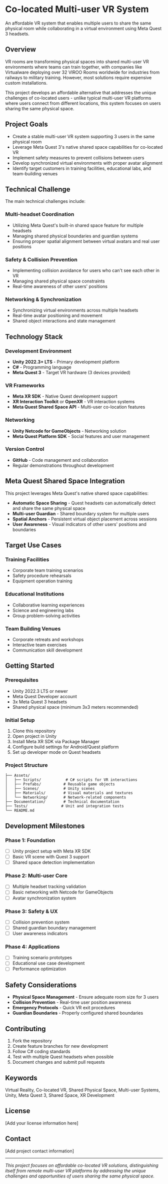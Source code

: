 # Co-located Multi-user VR System

An affordable VR system that enables multiple users to share the same physical room while collaborating in a virtual environment using Meta Quest 3 headsets.

## Overview

VR rooms are transforming physical spaces into shared multi-user VR environments where teams can train together, with companies like Virtualware deploying over 32 VIROO Rooms worldwide for industries from railways to military training. However, most solutions require expensive custom installations. 

This project develops an affordable alternative that addresses the unique challenges of co-located users - unlike typical multi-user VR platforms where users connect from different locations, this system focuses on users sharing the same physical space.

## Project Goals

- Create a stable multi-user VR system supporting 3 users in the same physical room
- Leverage Meta Quest 3's native shared space capabilities for co-located VR
- Implement safety measures to prevent collisions between users
- Develop synchronized virtual environments with proper avatar alignment
- Identify target customers in training facilities, educational labs, and team-building venues

## Technical Challenge

The main technical challenges include:

### Multi-headset Coordination
- Utilizing Meta Quest's built-in shared space feature for multiple headsets
- Managing shared physical boundaries and guardian systems
- Ensuring proper spatial alignment between virtual avatars and real user positions

### Safety & Collision Prevention
- Implementing collision avoidance for users who can't see each other in VR
- Managing shared physical space constraints
- Real-time awareness of other users' positions

### Networking & Synchronization
- Synchronizing virtual environments across multiple headsets
- Real-time avatar positioning and movement
- Shared object interactions and state management

## Technology Stack

### Development Environment
- **Unity 2022.3+ LTS** - Primary development platform
- **C#** - Programming language
- **Meta Quest 3** - Target VR hardware (3 devices provided)

### VR Frameworks
- **Meta XR SDK** - Native Quest development support
- **XR Interaction Toolkit** or **OpenXR** - VR interaction systems
- **Meta Quest Shared Space API** - Multi-user co-location features

### Networking
- **Unity Netcode for GameObjects** - Networking solution
- **Meta Quest Platform SDK** - Social features and user management

### Version Control
- **GitHub** - Code management and collaboration
- Regular demonstrations throughout development

## Meta Quest Shared Space Integration

This project leverages Meta Quest's native shared space capabilities:

- **Automatic Space Sharing** - Quest headsets can automatically detect and share the same physical space
- **Multi-user Guardian** - Shared boundary system for multiple users
- **Spatial Anchors** - Persistent virtual object placement across sessions
- **User Awareness** - Visual indicators of other users' positions and boundaries

## Target Use Cases

### Training Facilities
- Corporate team training scenarios
- Safety procedure rehearsals
- Equipment operation training

### Educational Institutions
- Collaborative learning experiences
- Science and engineering labs
- Group problem-solving activities

### Team Building Venues
- Corporate retreats and workshops
- Interactive team exercises
- Communication skill development

## Getting Started

### Prerequisites
- Unity 2022.3 LTS or newer
- Meta Quest Developer account
- 3x Meta Quest 3 headsets
- Shared physical space (minimum 3x3 meters recommended)

### Initial Setup
1. Clone this repository
2. Open project in Unity
3. Install Meta XR SDK via Package Manager
4. Configure build settings for Android/Quest platform
5. Set up developer mode on Quest headsets

### Project Structure
```
├── Assets/
│   ├── Scripts/           # C# scripts for VR interactions
│   ├── Prefabs/          # Reusable game objects
│   ├── Scenes/           # Unity scenes
│   ├── Materials/        # Visual materials and textures
│   └── Networking/       # Network-related components
├── Documentation/        # Technical documentation
├── Tests/               # Unit and integration tests
└── README.md
```

## Development Milestones

### Phase 1: Foundation
- [ ] Unity project setup with Meta XR SDK
- [ ] Basic VR scene with Quest 3 support
- [ ] Shared space detection implementation

### Phase 2: Multi-user Core
- [ ] Multiple headset tracking validation
- [ ] Basic networking with Netcode for GameObjects
- [ ] Avatar synchronization system

### Phase 3: Safety & UX
- [ ] Collision prevention system
- [ ] Shared guardian boundary management
- [ ] User awareness indicators

### Phase 4: Applications
- [ ] Training scenario prototypes
- [ ] Educational use case development
- [ ] Performance optimization

## Safety Considerations

- **Physical Space Management** - Ensure adequate room size for 3 users
- **Collision Prevention** - Real-time user position awareness
- **Emergency Protocols** - Quick VR exit procedures
- **Guardian Boundaries** - Properly configured shared boundaries

## Contributing

1. Fork the repository
2. Create feature branches for new development
3. Follow C# coding standards
4. Test with multiple Quest headsets when possible
5. Document changes and submit pull requests

## Keywords

Virtual Reality, Co-located VR, Shared Physical Space, Multi-user Systems, Unity, Meta Quest 3, Shared Space, XR Development

## License

[Add your license information here]

## Contact

[Add project contact information]

---

*This project focuses on affordable co-located VR solutions, distinguishing itself from remote multi-user VR platforms by addressing the unique challenges and opportunities of users sharing the same physical space.*